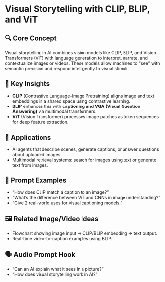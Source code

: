 # Visual Storytelling with CLIP, BLIP, and ViT

## 🔍 Core Concept

Visual storytelling in AI combines vision models like CLIP, BLIP, and Vision Transformers (ViT) with language generation to interpret, narrate, and contextualize images or videos. These models allow machines to "see" with semantic precision and respond intelligently to visual stimuli.

## 🧠 Key Insights

- **CLIP** (Contrastive Language–Image Pretraining) aligns image and text embeddings in a shared space using contrastive learning.
- **BLIP** enhances this with **captioning and VQA (Visual Question Answering)** via multimodal transformers.
- **ViT** (Vision Transformer) processes image patches as token sequences for deep feature extraction.

## 🚀 Applications

- AI agents that describe scenes, generate captions, or answer questions about uploaded images.
- Multimodal retrieval systems: search for images using text or generate text from images.

## 📌 Prompt Examples

- “How does CLIP match a caption to an image?”
- “What’s the difference between ViT and CNNs in image understanding?”
- “Give 2 real-world uses for visual captioning models.”

## 🖼️ Related Image/Video Ideas

- Flowchart showing image input → CLIP/BLIP embedding → text output.
- Real-time video-to-caption examples using BLIP.

## 🗣️ Audio Prompt Hook

- “Can an AI explain what it sees in a picture?”
- “How does visual storytelling work in AI?”

